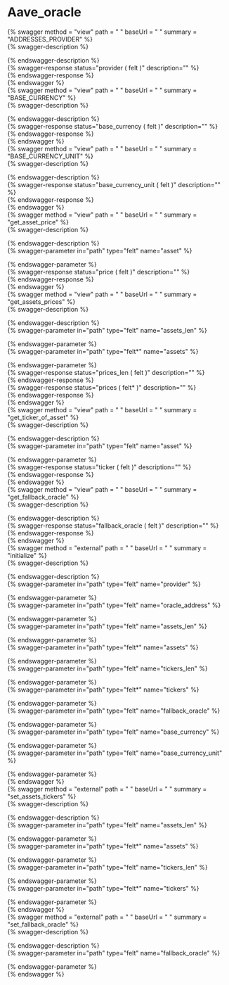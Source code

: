 
Aave_oracle
===========
  
{% swagger method = "view" path = " " baseUrl = " " summary = "ADDRESSES_PROVIDER" %}  
{% swagger-description %}  
  
{% endswagger-description %}  
{% swagger-response status="provider ( felt )" description="" %}  
{% endswagger-response %}  
{% endswagger %}  
{% swagger method = "view" path = " " baseUrl = " " summary = "BASE_CURRENCY" %}  
{% swagger-description %}  
  
{% endswagger-description %}  
{% swagger-response status="base_currency ( felt )" description="" %}  
{% endswagger-response %}  
{% endswagger %}  
{% swagger method = "view" path = " " baseUrl = " " summary = "BASE_CURRENCY_UNIT" %}  
{% swagger-description %}  
  
{% endswagger-description %}  
{% swagger-response status="base_currency_unit ( felt )" description="" %}  
{% endswagger-response %}  
{% endswagger %}  
{% swagger method = "view" path = " " baseUrl = " " summary = "get_asset_price" %}  
{% swagger-description %}  
  
{% endswagger-description %}  
{% swagger-parameter in="path" type="felt" name="asset" %}  
  
{% endswagger-parameter %}  
{% swagger-response status="price ( felt )" description="" %}  
{% endswagger-response %}  
{% endswagger %}  
{% swagger method = "view" path = " " baseUrl = " " summary = "get_assets_prices" %}  
{% swagger-description %}  
  
{% endswagger-description %}  
{% swagger-parameter in="path" type="felt" name="assets_len" %}  
  
{% endswagger-parameter %}  
{% swagger-parameter in="path" type="felt*" name="assets" %}  
  
{% endswagger-parameter %}  
{% swagger-response status="prices_len ( felt )" description="" %}  
{% endswagger-response %}  
{% swagger-response status="prices ( felt* )" description="" %}  
{% endswagger-response %}  
{% endswagger %}  
{% swagger method = "view" path = " " baseUrl = " " summary = "get_ticker_of_asset" %}  
{% swagger-description %}  
  
{% endswagger-description %}  
{% swagger-parameter in="path" type="felt" name="asset" %}  
  
{% endswagger-parameter %}  
{% swagger-response status="ticker ( felt )" description="" %}  
{% endswagger-response %}  
{% endswagger %}  
{% swagger method = "view" path = " " baseUrl = " " summary = "get_fallback_oracle" %}  
{% swagger-description %}  
  
{% endswagger-description %}  
{% swagger-response status="fallback_oracle ( felt )" description="" %}  
{% endswagger-response %}  
{% endswagger %}  
{% swagger method = "external" path = " " baseUrl = " " summary = "initialize" %}  
{% swagger-description %}  
  
{% endswagger-description %}  
{% swagger-parameter in="path" type="felt" name="provider" %}  
  
{% endswagger-parameter %}  
{% swagger-parameter in="path" type="felt" name="oracle_address" %}  
  
{% endswagger-parameter %}  
{% swagger-parameter in="path" type="felt" name="assets_len" %}  
  
{% endswagger-parameter %}  
{% swagger-parameter in="path" type="felt*" name="assets" %}  
  
{% endswagger-parameter %}  
{% swagger-parameter in="path" type="felt" name="tickers_len" %}  
  
{% endswagger-parameter %}  
{% swagger-parameter in="path" type="felt*" name="tickers" %}  
  
{% endswagger-parameter %}  
{% swagger-parameter in="path" type="felt" name="fallback_oracle" %}  
  
{% endswagger-parameter %}  
{% swagger-parameter in="path" type="felt" name="base_currency" %}  
  
{% endswagger-parameter %}  
{% swagger-parameter in="path" type="felt" name="base_currency_unit" %}  
  
{% endswagger-parameter %}  
{% endswagger %}  
{% swagger method = "external" path = " " baseUrl = " " summary = "set_assets_tickers" %}  
{% swagger-description %}  
  
{% endswagger-description %}  
{% swagger-parameter in="path" type="felt" name="assets_len" %}  
  
{% endswagger-parameter %}  
{% swagger-parameter in="path" type="felt*" name="assets" %}  
  
{% endswagger-parameter %}  
{% swagger-parameter in="path" type="felt" name="tickers_len" %}  
  
{% endswagger-parameter %}  
{% swagger-parameter in="path" type="felt*" name="tickers" %}  
  
{% endswagger-parameter %}  
{% endswagger %}  
{% swagger method = "external" path = " " baseUrl = " " summary = "set_fallback_oracle" %}  
{% swagger-description %}  
  
{% endswagger-description %}  
{% swagger-parameter in="path" type="felt" name="fallback_oracle" %}  
  
{% endswagger-parameter %}  
{% endswagger %}
